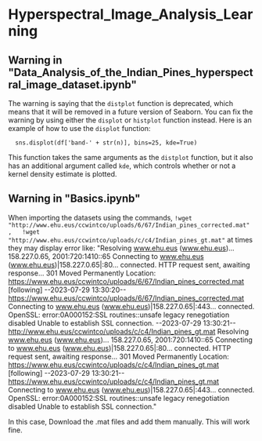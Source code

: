 # Hyperspectral_Image_Analysis_Learning



## Warning in "Data_Analysis_of_the_Indian_Pines_hyperspectral_image_dataset.ipynb"
  The warning is saying that the `distplot` function is deprecated, which means that it will be removed in a future version of Seaborn. You can fix the warning by using either the `displot` or `histplot` function instead. Here is an example of how to use the `displot` function:

      sns.displot(df['band-' + str(n)], bins=25, kde=True)
  
  This function takes the same arguments as the `distplot` function, but it also has an additional argument called `kde`, which controls whether or not a kernel density estimate is plotted.




## Warning in "Basics.ipynb"
  When importing the datasets using the commands,
      ```
      !wget "http://www.ehu.eus/ccwintco/uploads/6/67/Indian_pines_corrected.mat" ,  
      !wget "http://www.ehu.eus/ccwintco/uploads/c/c4/Indian_pines_gt.mat"
      ```
  at times they may display error like:
      "Resolving www.ehu.eus (www.ehu.eus)... 158.227.0.65, 2001:720:1410::65
Connecting to www.ehu.eus (www.ehu.eus)|158.227.0.65|:80... connected.
HTTP request sent, awaiting response... 301 Moved Permanently
Location: https://www.ehu.eus/ccwintco/uploads/6/67/Indian_pines_corrected.mat [following]
--2023-07-29 13:30:20--  https://www.ehu.eus/ccwintco/uploads/6/67/Indian_pines_corrected.mat
Connecting to www.ehu.eus (www.ehu.eus)|158.227.0.65|:443... connected.
OpenSSL: error:0A000152:SSL routines::unsafe legacy renegotiation disabled
Unable to establish SSL connection.
--2023-07-29 13:30:21--  http://www.ehu.eus/ccwintco/uploads/c/c4/Indian_pines_gt.mat
Resolving www.ehu.eus (www.ehu.eus)... 158.227.0.65, 2001:720:1410::65
Connecting to www.ehu.eus (www.ehu.eus)|158.227.0.65|:80... connected.
HTTP request sent, awaiting response... 301 Moved Permanently
Location: https://www.ehu.eus/ccwintco/uploads/c/c4/Indian_pines_gt.mat [following]
--2023-07-29 13:30:21--  https://www.ehu.eus/ccwintco/uploads/c/c4/Indian_pines_gt.mat
Connecting to www.ehu.eus (www.ehu.eus)|158.227.0.65|:443... connected.
OpenSSL: error:0A000152:SSL routines::unsafe legacy renegotiation disabled
Unable to establish SSL connection."

In this case, Download the .mat files and add them manually. This will work fine.
